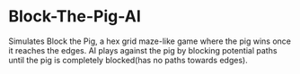 # Block-The-Pig-AI
Simulates Block the Pig, a hex grid maze-like game where the pig wins once it reaches the edges. AI plays against the pig by blocking potential paths until the pig is completely blocked(has no paths towards edges).
